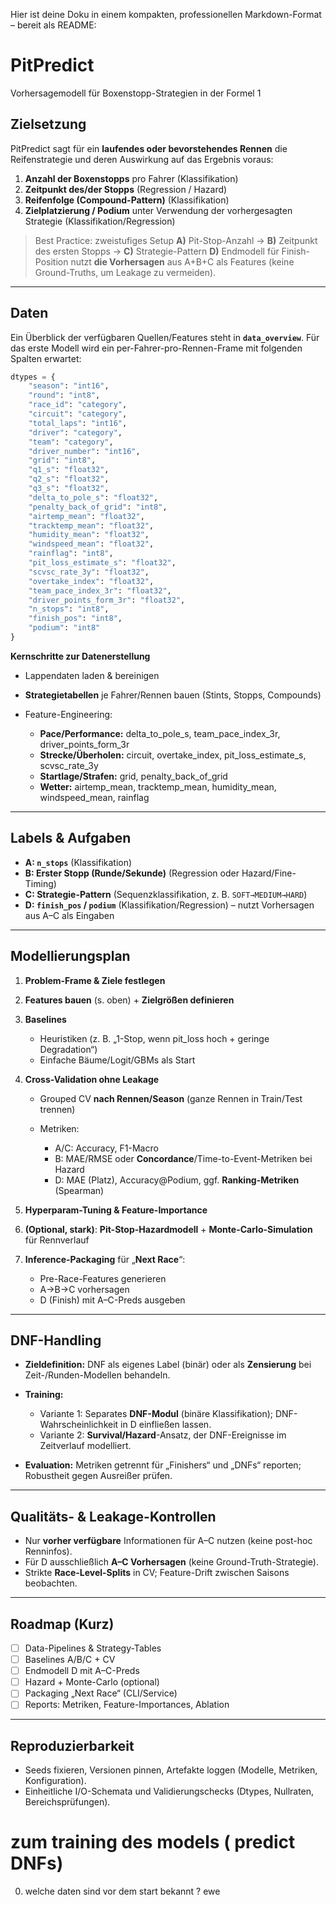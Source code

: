 Hier ist deine Doku in einem kompakten, professionellen Markdown-Format – bereit als README:

# PitPredict

Vorhersagemodell für Boxenstopp-Strategien in der Formel 1

## Zielsetzung

PitPredict sagt für ein **laufendes oder bevorstehendes Rennen** die Reifenstrategie und deren Auswirkung auf das Ergebnis voraus:

1. **Anzahl der Boxenstopps** pro Fahrer (Klassifikation)
2. **Zeitpunkt des/der Stopps** (Regression / Hazard)
3. **Reifenfolge (Compound-Pattern)** (Klassifikation)
4. **Zielplatzierung / Podium** unter Verwendung der vorhergesagten Strategie (Klassifikation/Regression)

> Best Practice: zweistufiges Setup
> **A)** Pit-Stop-Anzahl → **B)** Zeitpunkt des ersten Stopps → **C)** Strategie-Pattern
> **D)** Endmodell für Finish-Position nutzt **die Vorhersagen** aus A+B+C als Features (keine Ground-Truths, um Leakage zu vermeiden).

---

## Daten

Ein Überblick der verfügbaren Quellen/Features steht in **`data_overview`**.
Für das erste Modell wird ein per-Fahrer-pro-Rennen-Frame mit folgenden Spalten erwartet:

```python
dtypes = {
    "season": "int16",
    "round": "int8",
    "race_id": "category",
    "circuit": "category",
    "total_laps": "int16",
    "driver": "category",
    "team": "category",
    "driver_number": "int16",
    "grid": "int8",
    "q1_s": "float32",
    "q2_s": "float32",
    "q3_s": "float32",
    "delta_to_pole_s": "float32",
    "penalty_back_of_grid": "int8",
    "airtemp_mean": "float32",
    "tracktemp_mean": "float32",
    "humidity_mean": "float32",
    "windspeed_mean": "float32",
    "rainflag": "int8",
    "pit_loss_estimate_s": "float32",
    "scvsc_rate_3y": "float32",
    "overtake_index": "float32",
    "team_pace_index_3r": "float32",
    "driver_points_form_3r": "float32",
    "n_stops": "int8",
    "finish_pos": "int8",
    "podium": "int8"
}
```

**Kernschritte zur Datenerstellung**

* Lappendaten laden & bereinigen
* **Strategietabellen** je Fahrer/Rennen bauen (Stints, Stopps, Compounds)
* Feature-Engineering:

  * **Pace/Performance:** delta\_to\_pole\_s, team\_pace\_index\_3r, driver\_points\_form\_3r
  * **Strecke/Überholen:** circuit, overtake\_index, pit\_loss\_estimate\_s, scvsc\_rate\_3y
  * **Startlage/Strafen:** grid, penalty\_back\_of\_grid
  * **Wetter:** airtemp\_mean, tracktemp\_mean, humidity\_mean, windspeed\_mean, rainflag

---

## Labels & Aufgaben

* **A: `n_stops`** (Klassifikation)
* **B: Erster Stopp (Runde/Sekunde)** (Regression oder Hazard/Fine-Timing)
* **C: Strategie-Pattern** (Sequenzklassifikation, z. B. `SOFT→MEDIUM→HARD`)
* **D: `finish_pos` / `podium`** (Klassifikation/Regression) – nutzt Vorhersagen aus A–C als Eingaben

---

## Modellierungsplan

1. **Problem-Frame & Ziele festlegen**
2. **Features bauen** (s. oben) + **Zielgrößen definieren**
3. **Baselines**

   * Heuristiken (z. B. „1-Stop, wenn pit\_loss hoch + geringe Degradation“)
   * Einfache Bäume/Logit/GBMs als Start
4. **Cross-Validation ohne Leakage**

   * Grouped CV **nach Rennen/Season** (ganze Rennen in Train/Test trennen)
   * Metriken:

     * A/C: Accuracy, F1-Macro
     * B: MAE/RMSE oder **Concordance**/Time-to-Event-Metriken bei Hazard
     * D: MAE (Platz), Accuracy\@Podium, ggf. **Ranking-Metriken** (Spearman)
5. **Hyperparam-Tuning & Feature-Importance**
6. **(Optional, stark)**: **Pit-Stop-Hazardmodell** + **Monte-Carlo-Simulation** für Rennverlauf
7. **Inference-Packaging** für „**Next Race**“:

   * Pre-Race-Features generieren
   * A→B→C vorhersagen
   * D (Finish) mit A–C-Preds ausgeben

---

## DNF-Handling

* **Zieldefinition:** DNF als eigenes Label (binär) oder als **Zensierung** bei Zeit-/Runden-Modellen behandeln.
* **Training:**

  * Variante 1: Separates **DNF-Modul** (binäre Klassifikation); DNF-Wahrscheinlichkeit in D einfließen lassen.
  * Variante 2: **Survival/Hazard**-Ansatz, der DNF-Ereignisse im Zeitverlauf modelliert.
* **Evaluation:** Metriken getrennt für „Finishers“ und „DNFs“ reporten; Robustheit gegen Ausreißer prüfen.

---

## Qualitäts- & Leakage-Kontrollen

* Nur **vorher verfügbare** Informationen für A–C nutzen (keine post-hoc Renninfos).
* Für D ausschließlich **A–C Vorhersagen** (keine Ground-Truth-Strategie).
* Strikte **Race-Level-Splits** in CV; Feature-Drift zwischen Saisons beobachten.

---

## Roadmap (Kurz)

* [ ] Data-Pipelines & Strategy-Tables
* [ ] Baselines A/B/C + CV
* [ ] Endmodell D mit A–C-Preds
* [ ] Hazard + Monte-Carlo (optional)
* [ ] Packaging „Next Race“ (CLI/Service)
* [ ] Reports: Metriken, Feature-Importances, Ablation

---

## Reproduzierbarkeit

* Seeds fixieren, Versionen pinnen, Artefakte loggen (Modelle, Metriken, Konfiguration).
* Einheitliche I/O-Schemata und Validierungschecks (Dtypes, Nullraten, Bereichsprüfungen).




# zum training des models ( predict DNFs)
0. welche daten sind vor dem start bekannt ? ewe

